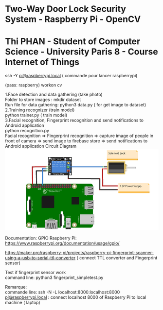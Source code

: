 # Two-Way Door Lock Security System - Raspberry Pi - OpenCV
# Thi PHAN - Student of Computer Science - University Paris 8 - Course Internet of Things

ssh -Y pi@raspberrypi.local ( commande pour lancer raspberrypi)

(pass: raspberry)
workon cv

1.Face detection and data gathering (take photo)<br />
Folder to store images : mkdir dataset <br />
Run file for data gathering: python3 data.py ( for get image to dataset)<br />
2.Training recognizer (train model)<br />
python trainer.py ( train model)<br />
3.Facial recognition, Fingerprint recognition and send notifications to Android application <br />
python recognition.py <br />
Facial recognition => Fingerprint recognition => capture image of people in front of camera => send image to firebase store => send notifications to Android application 
Circuit Diagram<br />
![Screenshot](abc.png)


Documentation: GPIO Raspberry Pi: https://www.raspberrypi.org/documentation/usage/gpio/


https://maker.pro/raspberry-pi/projects/raspberry-pi-fingerprint-scanner-using-a-usb-to-serial-ttl-converter ( connect TTL converter and Fingerprint sensor)

Test if fingerprint sensor work<br />
command line: python3 fingerprint_simpletest.py<br />

Remarque:<br />
commande line: ssh -N -L localhost:8000:localhost:8000 pi@raspberrypi.local : connect localhost 8000 of Raspberry Pi to local machine ( laptop)<br />
